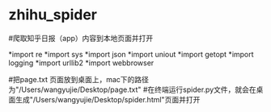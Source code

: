 # zhihu_spider
#爬取知乎日报（app）内容到本地页面并打开

*import re
*import sys
*import json
*import uniout
*import getopt
*import logging
*import urllib2
*import webbrowser

#把page.txt 页面放到桌面上，mac下的路径为"/Users/wangyujie/Desktop/page.txt"
#在终端运行spider.py文件，就会在桌面生成"/Users/wangyujie/Desktop/spider.html"页面并打开
